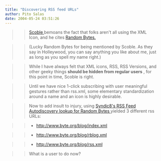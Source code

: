 ```yaml
---
title: "Discovering RSS feed URLs"
author: Pito Salas
date: 2004-05-24 03:51:26
---
```


>>

>> [Scoble ](<http://scoble.weblogs.com/>)bemoans the fact that folks aren't
all using the XML Icon, and he cites [Random
Bytes.](<http://www.byte.org/blog>)

>>

>> (Lucky Random Bytes for being mentioned by Scoble. As they say in
Holleywood, you can say anything you like about me, just as long as you spell
my name right.)

>>

>> While I have always felt that XML icons, RSS, RSS Versions, and other geeky
things **should be hidden from regular users** , for this point in time,
Scoble is right.

>>

>> Until we have nice 1-click subscribing with user meaningful gestures rather
than rss.xml, some elementary standardization around a name and an icon is
highly desirable.

>>

>> Now to add insult to injury, using [Syndic8's RSS Feed Autodiscovery lookup
for Random Bytes
](<http://www.syndic8.com/feedlist.php?ShowMatch=http%3A%2F%2Fwww.byte.org%2Fblog&ShowStatus=all>)yielded
3 different rss URLs:

>>

>>   * <http://www.byte.org/blog/index.xml>

>>   * <http://www.byte.org/blog/rblog.xml>

>>   * <http://www.byte.org/blog/rss.xml>

>>

>>

>> What is a user to do now?


